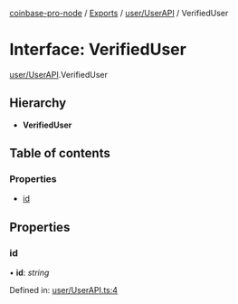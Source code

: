 [coinbase-pro-node](../../README.md) / [Exports](../../modules.md) / [user/UserAPI](../../modules/user_userapi.md) / VerifiedUser

# Interface: VerifiedUser

[user/UserAPI](../../modules/user_userapi.md).VerifiedUser

## Hierarchy

- **VerifiedUser**

## Table of contents

### Properties

- [id](userapi.verifieduser.md#id)

## Properties

### id

• **id**: _string_

Defined in: [user/UserAPI.ts:4](https://github.com/bennycode/coinbase-pro-node/blob/bf1bcdd/src/user/UserAPI.ts#L4)
